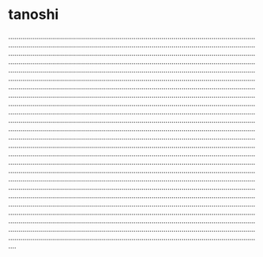 # tanoshi
................................................................................................................................................................................................................................................................................................................................................................................................................................................................................................................................................................................................................................................................................................................................................................................................................................................................................................................................................................................................................................................................................................................................................................................................................................................................................................................................................................................................................................................................................................................................................................................................................................................................................................................................................................................................................................................................................................................................................................................................................................................................................................................................................................................................................................................................................................................................................................................................................................................................................................................................................................................................................................................................................................................................................................................................................................................................................................................................................................................................................................................................................................................................................................................................................................